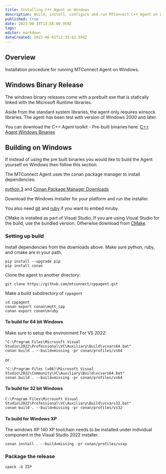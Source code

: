 ```yaml
---
title: Installing C++ Agent on Windows
description: Build, install, configure and run MTConnect C++ Agent on Windows.
published: true
date: 2023-06-13T13:58:00.950Z
tags: 
editor: markdown
dateCreated: 2022-06-01T12:39:42.594Z
---
```


## Overview

Installation procedure for running MTConnect Agent on Windows. 

## Windows Binary Release

The windows binary releases come with a prebuilt exe that is statically linked with the Microsoft Runtime libraries. 

Aside from the standard system libraries, the agent only requires winsock libraries. The agent has been test with version of Windows 2000 and later.

You can download the C++ Agent toolkit - Pre-built binaries here: [C++ Agent Windows Binaries](https://github.com/mtconnect/cppagent/releases)

## Building on Windows

If instead of using the pre built binaries you would like to build the Agent yourself on Windows then follow this section.

The MTConnect Agent uses the conan package manager to install dependencies:

[python 3](https://www.python.org/downloads/) and [Conan Package Manager Downloads](https://conan.io/downloads.html)

Download the Windows installer for your platform and run the installer.

You also need [git](https://git-scm.com/download/win) and [ruby](https://rubyinstaller.org/) if you want to embed mruby.

CMake is installed as part of Visual Studio. If you are using Visual Studio for the build, use the bundled version. Otherwise download from [CMake](https://cmake.org/download/).

### Setting up build

Install dependencies from the downloads above. Make sure python, ruby, and cmake are in your path.

```
pip install --upgrade pip
pip install conan
```

Clone the agent to another directory:

```
git clone https://github.com/mtconnect/cppagent.git
```

Make a build subdirectory of `cppagent`

```
cd cppagent
conan export conan\mqtt_cpp
conan export conan\mruby
```

####  To build for 64 bit Windows
	
Make sure to setup the environment For VS 2022:

```
"C:\Program Files\Microsoft Visual Studio\2022\Professional\VC\Auxiliary\Build\vcvars64.bat"
conan build . --build=missing -pr conan/profiles/vs64 
```
or

```
"C:\Program Files (x86)\Microsoft Visual Studio\2022\Community\VC\Auxiliary\Build\vcvars64.bat"	
conan build . --build=missing -pr conan/profiles/vs64 
```

#### To build for 32 bit Windows

```
C:\Program Files\Microsoft Visual Studio\2022\Professional\VC\Auxiliary\Build\vcvars32.bat"
conan build . --build=missing -pr conan/profiles/vs32 
```

#### To build for Windows XP

The windows XP 140 XP toolchain needs to be installed under individual component in the Visual Studio 2022 installer. 

```
conan install . --build=missing -pr conan/profiles/vsxp
```

### Package the release
```
cpack -G ZIP
```